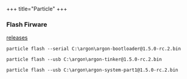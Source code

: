 +++
title="Particle"
+++

### Flash Firware
[releases](https://github.com/particle-iot/device-os/releases)

    particle flash --serial C:\argon\argon-bootloader@1.5.0-rc.2.bin

    particle flash --usb C:\argon\argon-tinker@1.5.0-rc.2.bin   
 
    particle flash --usb C:\argon\argon-system-part1@1.5.0-rc.2.bin 